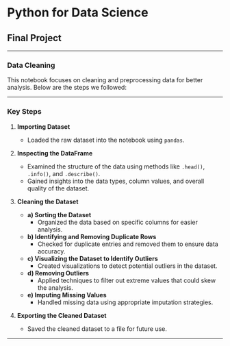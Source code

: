 # Python for Data Science  
## Final Project  

---

### Data Cleaning  

This notebook focuses on cleaning and preprocessing data for better analysis. Below are the steps we followed:

---

### Key Steps  

1. **Importing Dataset**  
   - Loaded the raw dataset into the notebook using `pandas`.

2. **Inspecting the DataFrame**  
   - Examined the structure of the data using methods like `.head()`, `.info()`, and `.describe()`.  
   - Gained insights into the data types, column values, and overall quality of the dataset.

3. **Cleaning the Dataset**  
   - **a) Sorting the Dataset**  
     - Organized the data based on specific columns for easier analysis.  
   - **b) Identifying and Removing Duplicate Rows**  
     - Checked for duplicate entries and removed them to ensure data accuracy.  
   - **c) Visualizing the Dataset to Identify Outliers**  
     - Created visualizations to detect potential outliers in the dataset.  
   - **d) Removing Outliers**  
     - Applied techniques to filter out extreme values that could skew the analysis.  
   - **e) Imputing Missing Values**  
     - Handled missing data using appropriate imputation strategies.

4. **Exporting the Cleaned Dataset**  
   - Saved the cleaned dataset to a file for future use.

---
